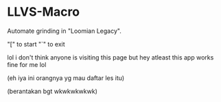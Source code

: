 # LLVS-Macro
Automate grinding in "Loomian Legacy".

"[" to start
"`" to exit

lol i don't think anyone is visiting this page but hey atleast this app works fine for me lol


(eh iya ini orangnya yg mau daftar les itu) 

(berantakan bgt wkwkwkwkwk) 
